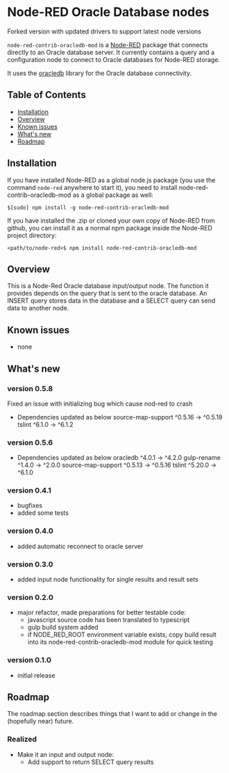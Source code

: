 Node-RED Oracle Database nodes
====================================

Forked version with updated drivers to support latest node versions


`node-red-contrib-oracledb-mod` is a [Node-RED](http://nodered.org/docs/creating-nodes/packaging.html) package that connects directly to an Oracle database server. 
It currently contains a query and a configuration node to connect to Oracle databases for Node-RED storage.

It uses the [oracledb](https://www.npmjs.com/package/oracledb) library for the Oracle database connectivity.


## Table of Contents
- [Installation](#installation)
- [Overview](#overview)
- [Known issues](#knownissues)
- [What's new](#whatsnew)
- [Roadmap](#roadmap)


## Installation     <a name="installation"></a>

If you have installed Node-RED as a global node.js package (you use the command `node-red` anywhere to start it), you need to install
node-red-contrib-oracledb-mod as a global package as well:

```
$[sudo] npm install -g node-red-contrib-oracledb-mod
```

If you have installed the .zip or cloned your own copy of Node-RED from github, you can install it as a normal npm package inside the Node-RED project directory:

```
<path/to/node-red>$ npm install node-red-contrib-oracledb-mod
```

## Overview     <a name="overview"></a>

This is a Node-Red Oracle database input/output node. The function it provides depends on the query that is sent to the oracle database. An INSERT query stores data in the database and a SELECT query can send data to another node.


## Known issues     <a name="knownissues"></a>
- none

## What's new     <a name="whatsnew"></a>

### version 0.5.8
Fixed an issue with initializing bug which cause nod-red to crash
- Dependencies updated as below
  source-map-support  ^0.5.16  →  ^0.5.19
  tslint               ^6.1.0  →   ^6.1.2

### version 0.5.6
- Dependencies updated as below
 oracledb             ^4.0.1  →   ^4.2.0
 gulp-rename          ^1.4.0  →   ^2.0.0
 source-map-support  ^0.5.13  →  ^0.5.16
 tslint              ^5.20.0  →   ^6.1.0

### version 0.4.1
- bugfixes
- added some tests

### version 0.4.0
- added automatic reconnect to oracle server

### version 0.3.0
- added input node functionality for single results and result sets

### version 0.2.0
- major refactor, made preparations for better testable code:
  - javascript source code has been translated to typescript
  - gulp build system added
  - if NODE_RED_ROOT environment variable exists, copy build result into its node-red-contrib-oracledb-mod module for quick testing

### version 0.1.0
- initial release


## Roadmap     <a name="roadmap"></a>

The roadmap section describes things that I want to add or change in the (hopefully near) future.

### Realized
- Make it an input and output node:
  - Add support to return SELECT query results